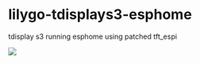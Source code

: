 # lilygo-tdisplays3-esphome
tdisplay s3 running esphome using patched tft_espi

![](https://github.com/landonr/lilygo-tdisplays3-esphome/blob/main/IMG_4200.jpg?raw=true)
